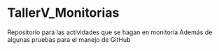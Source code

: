 # TallerV_Monitorias
Repositorio para las actividades que se hagan en monitoría
Además de algunas pruebas para el manejo de GitHub
